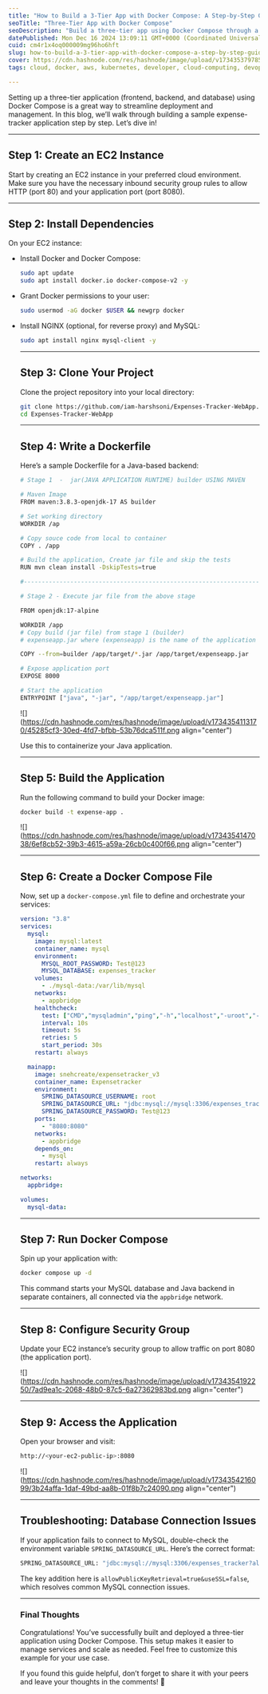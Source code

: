 ```yaml
---
title: "How to Build a 3-Tier App with Docker Compose: A Step-by-Step Guide"
seoTitle: "Three-Tier App with Docker Compose"
seoDescription: "Build a three-tier app using Docker Compose through a step-by-step expense-tracker project"
datePublished: Mon Dec 16 2024 13:09:11 GMT+0000 (Coordinated Universal Time)
cuid: cm4r1x4oq000009mg96ho6hft
slug: how-to-build-a-3-tier-app-with-docker-compose-a-step-by-step-guide
cover: https://cdn.hashnode.com/res/hashnode/image/upload/v1734353797852/e4684ad2-b68e-43cf-b3bd-a829a6abad27.png
tags: cloud, docker, aws, kubernetes, developer, cloud-computing, devops, jenkins, docker-compose, ci-cd, docker-images, devops-articles, 90daysofdevops, trainwithshubham, 90daysofdevops-chanllenge

---
```


Setting up a three-tier application (frontend, backend, and database) using Docker Compose is a great way to streamline deployment and management. In this blog, we’ll walk through building a sample expense-tracker application step by step. Let’s dive in!

---

## **Step 1: Create an EC2 Instance**

Start by creating an EC2 instance in your preferred cloud environment. Make sure you have the necessary inbound security group rules to allow HTTP (port 80) and your application port (port 8080).

---

## **Step 2: Install Dependencies**

On your EC2 instance:

* Install Docker and Docker Compose:
    
    ```bash
    sudo apt update
    sudo apt install docker.io docker-compose-v2 -y
    ```
    
* Grant Docker permissions to your user:
    
    ```bash
    sudo usermod -aG docker $USER && newgrp docker
    ```
    
* Install NGINX (optional, for reverse proxy) and MySQL:
    
    ```bash
    sudo apt install nginx mysql-client -y
    ```
    
    ---
    
    ## **Step 3: Clone Your Project**
    
    Clone the project repository into your local directory:
    
    ```bash
    git clone https://github.com/iam-harshsoni/Expenses-Tracker-WebApp.git
    cd Expenses-Tracker-WebApp
    ```
    
    ---
    
    ## **Step 4: Write a Dockerfile**
    
    Here’s a sample Dockerfile for a Java-based backend:
    
    ```bash
    # Stage 1  -  jar(JAVA APPLICATION RUNTIME) builder USING MAVEN
    
    # Maven Image
    FROM maven:3.8.3-openjdk-17 AS builder
    
    # Set working directory
    WORKDIR /ap
    
    # Copy souce code from local to container
    COPY . /app
    
    # Build the application, Create jar file and skip the tests
    RUN mvn clean install -DskipTests=true
    
    #-------------------------------------------------------------------
    
    # Stage 2 - Execute jar file from the above stage
    
    FROM openjdk:17-alpine
    
    WORKDIR /app
    # Copy build (jar file) from stage 1 (builder)
    # expenseapp.jar where (expenseapp) is the name of the application we can find in application.properties
    
    COPY --from=builder /app/target/*.jar /app/target/expenseapp.jar
    
    # Expose application port
    EXPOSE 8000
    
    # Start the application
    ENTRYPOINT ["java", "-jar", "/app/target/expenseapp.jar"]
    ```
    
    ![](https://cdn.hashnode.com/res/hashnode/image/upload/v1734354113170/45285cf3-30ed-4fd7-bfbb-53b76dca511f.png align="center")
    
    Use this to containerize your Java application.
    
    ---
    
    ## **Step 5: Build the Application**
    
    Run the following command to build your Docker image:
    
    ```bash
    docker build -t expense-app .
    ```
    
    ![](https://cdn.hashnode.com/res/hashnode/image/upload/v1734354147038/6ef8cb52-39b3-4615-a59a-26cb0c400f66.png align="center")
    
    ---
    
    ## **Step 6: Create a Docker Compose File**
    
    Now, set up a `docker-compose.yml` file to define and orchestrate your services:
    
    ```yaml
    version: "3.8"
    services:
      mysql:
        image: mysql:latest
        container_name: mysql
        environment:
          MYSQL_ROOT_PASSWORD: Test@123
          MYSQL_DATABASE: expenses_tracker
        volumes:
          - ./mysql-data:/var/lib/mysql
        networks:
          - appbridge
        healthcheck:
          test: ["CMD","mysqladmin","ping","-h","localhost","-uroot","-pTest@123"]
          interval: 10s
          timeout: 5s
          retries: 5
          start_period: 30s
        restart: always
    
      mainapp:
        image: snehcreate/expensetracker_v3
        container_name: Expensetracker
        environment:
          SPRING_DATASOURCE_USERNAME: root
          SPRING_DATASOURCE_URL: "jdbc:mysql://mysql:3306/expenses_tracker?allowPublicKeyRetrieval=true&useSSL=false"
          SPRING_DATASOURCE_PASSWORD: Test@123
        ports:
          - "8080:8080"
        networks:
          - appbridge
        depends_on:
          - mysql
        restart: always
    
    networks:
      appbridge:
    
    volumes:
      mysql-data:
    ```
    
    ---
    
    ## **Step 7: Run Docker Compose**
    
    Spin up your application with:
    
    ```bash
    docker compose up -d
    ```
    
    This command starts your MySQL database and Java backend in separate containers, all connected via the `appbridge` network.
    
    ---
    
    ## **Step 8: Configure Security Group**
    
    Update your EC2 instance’s security group to allow traffic on port 8080 (the application port).
    
    ![](https://cdn.hashnode.com/res/hashnode/image/upload/v1734354192250/7ad9ea1c-2068-48b0-87c5-6a27362983bd.png align="center")
    
    ---
    
    ## **Step 9: Access the Application**
    
    Open your browser and visit:
    
    ```bash
    http://<your-ec2-public-ip>:8080
    ```
    
    ![](https://cdn.hashnode.com/res/hashnode/image/upload/v1734354216099/3b24affa-1daf-49bd-aa8b-01f8b7c24090.png align="center")
    
    ---
    
    ## **Troubleshooting: Database Connection Issues**
    
    If your application fails to connect to MySQL, double-check the environment variable `SPRING_DATASOURCE_URL`. Here’s the correct format:
    
    ```bash
    SPRING_DATASOURCE_URL: "jdbc:mysql://mysql:3306/expenses_tracker?allowPublicKeyRetrieval=true&useSSL=false"
    ```
    
    The key addition here is `allowPublicKeyRetrieval=true&useSSL=false`, which resolves common MySQL connection issues.
    
    ---
    
    ### **Final Thoughts**
    
    Congratulations! You’ve successfully built and deployed a three-tier application using Docker Compose. This setup makes it easier to manage services and scale as needed. Feel free to customize this example for your use case.
    
    If you found this guide helpful, don’t forget to share it with your peers and leave your thoughts in the comments! 🚀